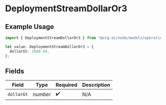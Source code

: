 # DeploymentStreamDollarOr3

## Example Usage

```typescript
import { DeploymentStreamDollarOr3 } from "@orq-ai/node/models/operations";

let value: DeploymentStreamDollarOr3 = {
  dollarGt: 2688.94,
};
```

## Fields

| Field              | Type               | Required           | Description        |
| ------------------ | ------------------ | ------------------ | ------------------ |
| `dollarGt`         | *number*           | :heavy_check_mark: | N/A                |